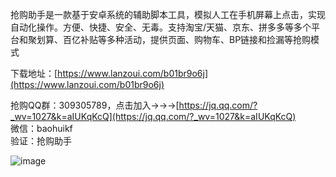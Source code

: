 抢购助手是一款基于安卓系统的辅助脚本工具，模拟人工在手机屏幕上点击，实现自动化操作。方便、快捷、安全、无毒。支持淘宝/天猫、京东、拼多多等多个平台和聚划算、百亿补贴等多种活动，提供页面、购物车、BP链接和捡漏等抢购模式  
   
下载地址：[https://www.lanzoui.com/b01br9o6j](https://www.lanzoui.com/b01br9o6j)  
   
抢购QQ群：309305789，点击加入→→→[https://jq.qq.com/?_wv=1027&k=aIUKqKcQ](https://jq.qq.com/?_wv=1027&k=aIUKqKcQ)  
微信：baohuikf  
验证：抢购助手  
  
  
  

![image](https://github.com/yunyunv/qianggou/blob/main/2.png)

